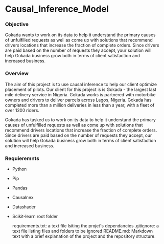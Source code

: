 # Causal_Inference_Model

### Objective

Gokada wants to work on its data to help it understand the primary causes of unfulfilled requests as well as come up with solutions that recommend drivers locations that increase the fraction of complete orders. Since drivers are paid based on the number of requests they accept, your solution will help Gokada business grow both in terms of client satisfaction and increased business.

### Overview

The aim of this project is to use causal inference to help our client optimize placement of pilots. Our client for this project is is Gokada - the largest last mile delivery service in Nigeria. Gokada works is partnered with motorbike owners and drivers to deliver parcels across Lagos, Nigeria. Gokada has completed more than a million deliveries in less than a year, with a fleet of over 1200 riders.

Gokada has tasked us to work on its data to help it understand the primary causes of unfulfilled requests as well as come up with solutions that recommend drivers locations that increase the fraction of complete orders. Since drivers are paid based on the number of requests they accept, our solution will help Gokada business grow both in terms of client satisfaction and increased business.

### Requieremnts
* Python

* Pip

* Pandas

* Causalnex

* Datashader

* Scikit-learn
root folder

    requirements.txt: a text file lsiting the projet's dependancies
    .gitignore: a text file listing files and folders to be ignored
    README.md: Markdown text with a brief explanation of the project and the repository structure.

